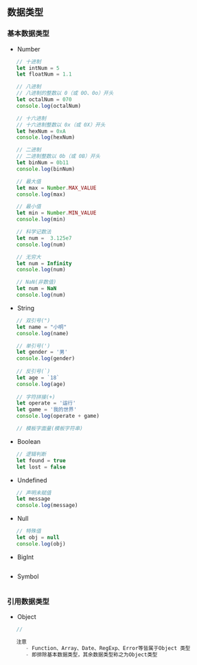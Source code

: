 ## 数据类型

### 基本数据类型
  
- Number

```JavaScript
   // 十进制
   let intNum = 5
   let floatNum = 1.1

   // 八进制
   // 八进制的整数以 0（或 0O、0o）开头
   let octalNum = 070
   console.log(octalNum)

   // 十六进制
   // 十六进制整数以 0x（或 0X）开头
   let hexNum = 0xA
   console.log(hexNum)

   // 二进制
   // 二进制整数以 0b（或 0B）开头
   let binNum = 0b11
   console.log(binNum)

   // 最大值
   let max = Number.MAX_VALUE
   console.log(max)

   // 最小值
   let min = Number.MIN_VALUE
   console.log(min)

   // 科学记数法
   let num =  3.125e7
   console.log(num)

   // 无穷大
   let num = Infinity
   console.log(num)

   // NaN(非数值)
   let num = NaN
   console.log(num)
```

- String

```JavaScript
   // 双引号(")
   let name = "小明"
   console.log(name)

   // 单引号(')
   let gender = '男'
   console.log(gender)
   
   // 反引号(`)
   let age = `18`
   console.log(age)
   
   // 字符拼接(+)
   let operate = '运行'
   let game = '我的世界'
   console.log(operate + game)

   // 模板字面量(模板字符串)
```

- Boolean

```JavaScript
   // 逻辑判断
   let found = true
   let lost = false
```

- Undefined

```JavaScript
   // 声明未赋值
   let message
   console.log(message)
```

- Null

```JavaScript
   // 特殊值
   let obj = null
   console.log(obj)
```

- BigInt

```JavaScript

```

- Symbol

```JavaScript

```

### 引用数据类型

- Object

```JavaScript
   // 

   注意
      - Function、Array、Date、RegExp、Error等皆属于Object 类型
      - 即排除基本数据类型，其余数据类型称之为Object类型
```
